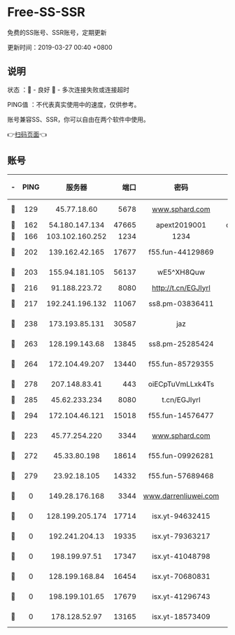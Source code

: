# Free-SS-SSR

免费的SS账号、SSR账号，定期更新

更新时间：2019-03-27 00:40 +0800

## 说明

状态     ：🙂 - 良好 🙁 - 多次连接失败或连接超时

PING值   ：不代表真实使用中的速度，仅供参考。

账号兼容SS、SSR，你可以自由在两个软件中使用。

👉[扫码页面](https://liesauer.github.io/Free-SS-SSR/)👈

## 账号

|-|PING|服务器|端口|密码|加密方式|区域|
|:----:|:----:|:-----:|-----:|:----:|:----:|:----:|
|🙂|129|45.77.18.60|5678|www.sphard.com|aes-256-cfb|JP|
|🙂|162|54.180.147.134|47665|apext2019001|chacha20|KR|
|🙂|166|103.102.160.252|1234|1234|rc4-md5|JP|
|🙂|202|139.162.42.165|17677|f55.fun-44129869|aes-256-cfb|SG|
|🙂|203|155.94.181.105|56137|wE5^XH8Quw|aes-256-cfb|US|
|🙂|216|91.188.223.72|8080|http://t.cn/EGJIyrl|rc4-md5|RU|
|🙂|217|192.241.196.132|11067|ss8.pm-03836411|aes-256-cfb|US|
|🙂|238|173.193.85.131|30587|jaz|aes-256-cfb|US|
|🙂|263|128.199.143.68|13845|ss8.pm-25285424|aes-256-cfb|SG|
|🙂|264|172.104.49.207|13440|f55.fun-85729355|aes-256-cfb|SG|
|🙂|278|207.148.83.41|443|oiECpTuVmLLxk4Ts|aes-256-cfb|AU|
|🙂|285|45.62.233.234|8080|t.cn/EGJIyrl|rc4-md5|CA|
|🙂|294|172.104.46.121|15018|f55.fun-14576477|aes-256-cfb|SG|
|🙂|223|45.77.254.220|3344|www.sphard.com|aes-256-cfb|SG|
|🙂|272|45.33.80.198|18614|f55.fun-09926281|aes-256-cfb|US|
|🙂|279|23.92.18.105|14332|f55.fun-57689468|aes-256-cfb|US|
|🙁|0|149.28.176.168|3344|www.darrenliuwei.com|aes-256-cfb|AU|
|🙁|0|128.199.205.174|17714|isx.yt-94632415|aes-256-cfb|SG|
|🙁|0|192.241.204.13|19335|isx.yt-79363217|aes-256-cfb|US|
|🙁|0|198.199.97.51|17347|isx.yt-41048798|aes-256-cfb|US|
|🙁|0|128.199.168.84|16454|isx.yt-70680831|aes-256-cfb|SG|
|🙁|0|198.199.101.65|17679|isx.yt-41296743|aes-256-cfb|US|
|🙁|0|178.128.52.97|13165|isx.yt-18573409|aes-256-cfb|SG|
